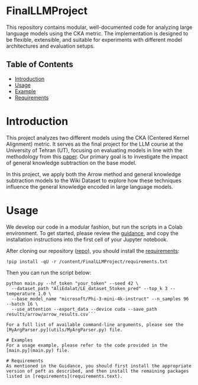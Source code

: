 # FinalLLMProject
This repository contains modular, well-documented code for analyzing large language models using the CKA metric.
The implementation is designed to be flexible, extensible, and suitable for experiments with different model architectures and evaluation setups.
## Table of Contents

- [Introduction](#introduction)
- [Usage](#usage)
- [Example](#examples)
- [Requirements](#requirements)

# Introduction
This project analyzes two different models using the CKA (Centered Kernel Alignment) metric. It serves as the final project for the LLM
course at the University of Tehran (UT), focusing on evaluating models in line with the methodology
from this [paper](https://arxiv.org/abs/2505.10939). Our primary goal is to investigate the impact of general knowledge subtraction on 
the base model.

In this project, we apply both the Arrow method and general knowledge subtraction models to the Wiki Dataset 
to explore how these techniques influence the general knowledge encoded in large language models.
# Usage
We develop our code in a modular fashion, but run the scripts in a Colab environment.
To get started, please review the [guidance](Guidance.text), and copy the installation instructions into the first cell of your Jupyter notebook.

After cloning our repository ([repo](https://github.com/PouyaGohari/FinalLLMProject.git)), you should install the [requirements](requirements.txt):

```
!pip install -qU -r /content/FinalLLMProject/requirements.txt
```
Then you can run the script below:
```
python main.py --hf_token "your_token" --seed 42 \
  --dataset_path "AliEdalat/LE_dataset_5token_pred" --top_k 3 --temperature 1.0 \
  --base_model_name "microsoft/Phi-3-mini-4k-instruct" --n_samples 96 --batch 16 \
  --use_attention --export_data --device cuda --save_path results/arrow/arrow_results.csv```

For a full list of available command-line arguments, please see the [MyArgParser.py](utils/MyArgParser.py) file.

# Examples
For a usage example, please refer to the code provided in the [main.py](main.py) file.

# Requirements
As mentioned in the Guidance, you should first install the appropriate version of peft as described, and then install the remaining packages listed in [requirements](requirements.text).

